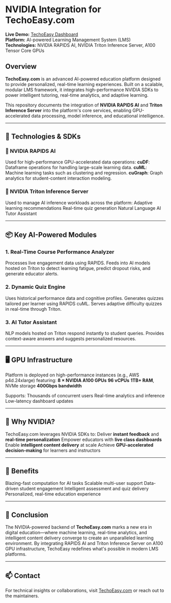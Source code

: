 # NVIDIA Integration for TechoEasy.com

**Live Demo:** [TechoEasy Dashboard](http://techoeasy.com/dashboard)  
**Platform:** AI-powered Learning Management System (LMS)  
**Technologies:** NVIDIA RAPIDS AI, NVIDIA Triton Inference Server, A100 Tensor Core GPUs

## Overview

**TechoEasy.com** is an advanced AI-powered education platform designed to provide personalized, real-time learning experiences. Built on a scalable, modular LMS framework, it integrates high-performance NVIDIA SDKs to power intelligent tutoring, real-time analytics, and adaptive learning.

This repository documents the integration of **NVIDIA RAPIDS AI** and **Triton Inference Server** into the platform's core services, enabling GPU-accelerated data processing, model inference, and educational intelligence.

---

## 🔧 Technologies & SDKs

### 🚀 NVIDIA RAPIDS AI
Used for high-performance GPU-accelerated data operations:
**cuDF**: Dataframe operations for handling large-scale learning data.
**cuML**: Machine learning tasks such as clustering and regression.
**cuGraph**: Graph analytics for student-content interaction modeling.

### 🤖 NVIDIA Triton Inference Server
Used to manage AI inference workloads across the platform:
Adaptive learning recommendations
Real-time quiz generation
Natural Language AI Tutor Assistant

---

## 📦 Key AI-Powered Modules

### 1. Real-Time Course Performance Analyzer
Processes live engagement data using RAPIDS.
Feeds into AI models hosted on Triton to detect learning fatigue, predict dropout risks, and generate educator alerts.

### 2. Dynamic Quiz Engine
Uses historical performance data and cognitive profiles.
Generates quizzes tailored per learner using RAPIDS cuML.
Serves adaptive difficulty quizzes in real-time through Triton.

### 3. AI Tutor Assistant
NLP models hosted on Triton respond instantly to student queries.
Provides context-aware answers and suggests personalized resources.

---

## 🖥️ GPU Infrastructure

Platform is deployed on high-performance instances (e.g., AWS p4d.24xlarge) featuring:
**8 × NVIDIA A100 GPUs**
**96 vCPUs**
**1TB+ RAM**, NVMe storage
**400Gbps bandwidth**

Supports:
Thousands of concurrent users
Real-time analytics and inference
Low-latency dashboard updates

---

## 🎯 Why NVIDIA?

TechoEasy.com leverages NVIDIA SDKs to:
Deliver **instant feedback** and **real-time personalization**
Empower educators with **live class dashboards**
Enable **intelligent content delivery** at scale
Achieve **GPU-accelerated decision-making** for learners and instructors

---

## 🧠 Benefits

Blazing-fast computation for AI tasks
Scalable multi-user support
Data-driven student engagement
Intelligent assessment and quiz delivery
Personalized, real-time education experience

---

## 📌 Conclusion

The NVIDIA-powered backend of **TechoEasy.com** marks a new era in digital education—where machine learning, real-time analytics, and intelligent content delivery converge to create an unparalleled learning environment. By integrating RAPIDS AI and Triton Inference Server on A100 GPU infrastructure, TechoEasy redefines what's possible in modern LMS platforms.

---

## 📫 Contact

For technical insights or collaborations, visit [TechoEasy.com](http://techoeasy.com) or reach out to the maintainers.
